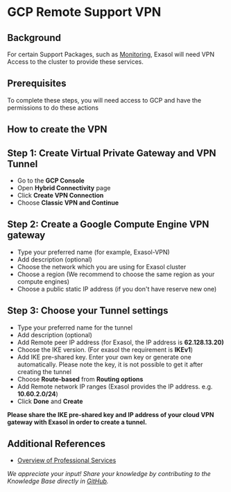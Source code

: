 # GCP Remote Support VPN 
## Background

For certain Support Packages, such as [Monitoring](https://www.exasol.com/product-overview/customer-support/), Exasol will need VPN Access to the cluster to provide these services. 

## Prerequisites

To complete these steps, you will need access to GCP and have the permissions to do these actions

## How to create the VPN

## Step 1: Create Virtual Private Gateway and VPN Tunnel

* Go to the **GCP Console**
* Open **Hybrid Connectivity** page
* Click **Create VPN Connection**
* Choose **Classic VPN and Continue**

## Step 2: Create a Google Compute Engine VPN gateway

* Type your preferred name (for example, Exasol-VPN)
* Add description (optional)
* Choose the network which you are using for Exasol cluster
* Choose a region (We recommend to choose the same region as your compute engines)
* Choose a public static IP address (if you don't have reserve new one)

## Step 3: Choose your Tunnel settings

* Type your preferred name for the tunnel
* Add description (optional)
* Add Remote peer IP address (for Exasol, the IP address is **62.128.13.20)**
* Choose the IKE version. (For exasol the requirement is **IKEv1**)
* Add IKE pre-shared key. Enter your own key or generate one automatically. Please note the key, it is not possible to get it after creating the tunnel
* Choose **Route-based** from **Routing options**
* Add Remote network IP ranges (Exasol provides the IP address. e.g. **10.60.2.0/24**)
* Click **Done** and **Create**

**Please share the IKE pre-shared key and IP address of your cloud VPN gateway with Exasol in order to create a tunnel.**

## Additional References

* [Overview of Professional Services](https://www.exasol.com/product-overview/customer-support/)

*We appreciate your input! Share your knowledge by contributing to the Knowledge Base directly in [GitHub](https://github.com/exasol/public-knowledgebase).* 
